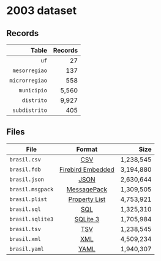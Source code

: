 # 2003 dataset

## Records

|          Table | Records |
| --------------:| -------:|
|           `uf` |      27 |
|  `mesorregiao` |     137 |
| `microrregiao` |     558 |
|    `municipio` |   5,560 |
|     `distrito` |   9,927 |
|  `subdistrito` |     405 |

## Files

| File             | Format                                                                                 |      Size |
| ---------------- |:--------------------------------------------------------------------------------------:| ---------:|
| `brasil.csv`     | [CSV](https://en.wikipedia.org/wiki/Comma-separated_values)                            | 1,238,545 |
| `brasil.fdb`     | [Firebird Embedded](https://en.wikipedia.org/wiki/Embedded_database#Firebird_Embedded) | 3,194,880 |
| `brasil.json`    | [JSON](https://en.wikipedia.org/wiki/JSON)                                             | 2,630,644 |
| `brasil.msgpack` | [MessagePack](https://en.wikipedia.org/wiki/MessagePack)                               | 1,309,505 |
| `brasil.plist`   | [Property List](https://en.wikipedia.org/wiki/Property_list)                           | 4,753,921 |
| `brasil.sql`     | [SQL](https://en.wikipedia.org/wiki/SQL)                                               | 1,325,310 |
| `brasil.sqlite3` | [SQLite 3](https://en.wikipedia.org/wiki/SQLite)                                       | 1,705,984 |
| `brasil.tsv`     | [TSV](https://en.wikipedia.org/wiki/Tab-separated_values)                              | 1,238,545 |
| `brasil.xml`     | [XML](https://en.wikipedia.org/wiki/XML)                                               | 4,509,234 |
| `brasil.yaml`    | [YAML](https://en.wikipedia.org/wiki/YAML)                                             | 1,940,307 |

